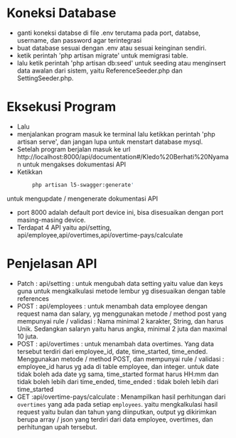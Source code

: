 # Koneksi Database

- ganti koneksi databse di file .env terutama pada port, databse, username, dan password agar terintegrasi
- buat database sesuai dengan .env atau sesuai keinginan sendiri.
- ketik perintah 'php artisan migrate' untuk memigrasi table.
- lalu ketik perintah 'php artisan db:seed' untuk seeding atau menginsert data awalan dari sistem, yaitu ReferenceSeeder.php dan SettingSeeder.php.

# Eksekusi Program
- Lalu
- menjalankan program masuk ke terminal lalu ketikkan perintah 'php artisan serve', dan jangan lupa untuk menstart database mysql.
- Setelah program berjalan masuk ke url http://localhost:8000/api/documentation#/Kledo%20Berhati%20Nyaman untuk mengakses dokumentasi API
- Ketikkan 
```sh
        php artisan l5-swagger:generate' 
```
untuk mengupdate / mengenerate dokumentasi API
- port 8000 adalah default port device ini, bisa disesuaikan dengan port masing-masing device.
- Terdapat 4 API yaitu api/setting, api/employee,api/overtimes,api/overtime-pays/calculate

# Penjelasan API
- Patch : api/setting :  untuk mengubah data setting yaitu value dan keys guna untuk mengkalkulasi metode lembur yg disesuaikan dengan table references
- POST : api/employees : untuk menambah data employee dengan request nama dan salary, yg menggunakan metode / method post yang mempunyai rule / validasi : Nama minimal 2 karakter, String, dan harus Unik. Sedangkan salaryn yaitu harus angka, minimal 2 juta dan maximal 10 juta. 
- POST : api/overtimes : untuk menambah data overtimes. Yang data tersebut terdiri dari employee_id, date, time_started, time_ended. Menggunakan metode / method POST, dan mempunyai rule / validasi : employee_id harus yg ada di table employee, dan integer. untuk date tidak boleh ada date yg sama, time_started format harus HH:mm dan tidak boleh lebih dari time_ended, time_ended : tidak boleh lebih dari time_started
- GET :api/overtime-pays/calculate : Menampilkan hasil perhitungan dari `overtimes` yang ada pada setiap `employees`. yaitu mengkalkulasi hasil request yaitu bulan dan tahun yang diinputkan, output yg dikirimkan berupa array / json yang terdiri dari data employee, overtimes, dan perhitungan upah tersebut.

